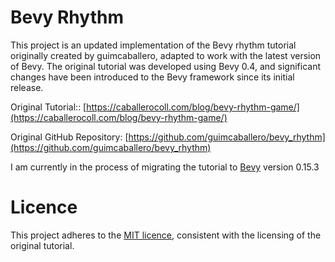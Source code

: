 # Bevy Rhythm

This project is an updated implementation of the Bevy rhythm tutorial originally created by guimcaballero, adapted to work with the latest version of Bevy. The original tutorial was developed using Bevy 0.4, and significant changes have been introduced to the Bevy framework since its initial release.

Original Tutorial:: [https://caballerocoll.com/blog/bevy-rhythm-game/](https://caballerocoll.com/blog/bevy-rhythm-game/)

Original GitHub Repository: [https://github.com/guimcaballero/bevy_rhythm](https://github.com/guimcaballero/bevy_rhythm)

I am currently in the process of migrating the tutorial to [Bevy](https://bevyengine.org/) version 0.15.3

# Licence
This project adheres to the [MIT licence](https://github.com/ButterflyEA/bevy_rhythm/blob/main/LICENSE), consistent with the licensing of the original tutorial. 

